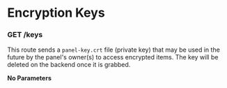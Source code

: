 # Encryption Keys

### GET /keys
This route sends a `panel-key.crt` file (private key) that may be used in the future by the panel's owner(s) to access encrypted items. The key will be deleted on the backend once it is grabbed.

**No Parameters**